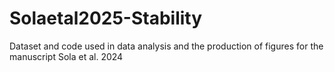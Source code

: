 # Solaetal2025-Stability

Dataset and code used in data analysis and the production of figures for the manuscript Sola et al. 2024
